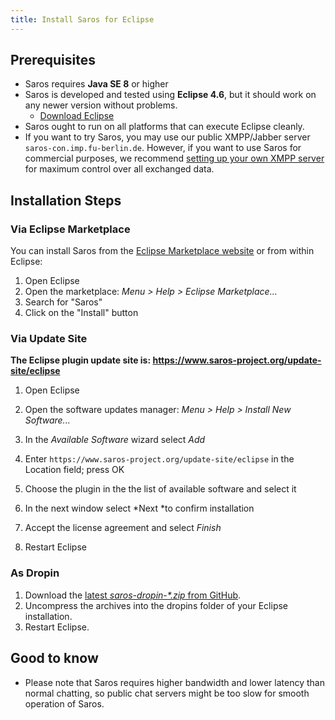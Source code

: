 ```yaml
---
title: Install Saros for Eclipse
---
```


## Prerequisites

*   Saros requires **Java SE 8** or higher
*   Saros is developed and tested using **Eclipse 4.6**, but it
    should work on any newer version without problems.
    *   [Download Eclipse](http://www.eclipse.org/downloads/)
*   Saros ought to run on all platforms that can execute Eclipse
    cleanly. 
*   If you want to try Saros, you may use our public XMPP/Jabber server
    `saros-con.imp.fu-berlin.de`. However, if you want to use Saros for
    commercial purposes, we recommend
    [setting up your own XMPP server](setup-xmpp.md) for maximum
    control over all exchanged data.

## Installation Steps

### Via Eclipse Marketplace

You can install Saros from the [Eclipse Marketplace
website](http://marketplace.eclipse.org/content/saros-distributed-collaborative-editing-and-pair-programming-0)
or from within Eclipse:

1.  Open Eclipse
2.  Open the marketplace: *Menu &gt; Help &gt; Eclipse Marketplace...*
3.  Search for "Saros"
4.  Click on the "Install" button

### Via Update Site

**The Eclipse plugin update site is:
<https://www.saros-project.org/update-site/eclipse>**

1.  Open Eclipse
2.  Open the software updates manager: *Menu &gt; Help &gt; Install
    New Software...*
3.  In the *Available Software* wizard select *Add*
4.  Enter `https://www.saros-project.org/update-site/eclipse` in the Location field;
    press OK

5.  Choose the plugin in the the list of available software and select
    it
6.  In the next window select *Next *to confirm installation
7.  Accept the license agreement and select *Finish*
8.  Restart Eclipse

### As Dropin

1.  Download the [latest *saros-dropin-\*.zip*
    from GitHub](https://github.com/saros-project/saros/releases).
2.  Uncompress the archives into the dropins folder of your
    Eclipse installation.
3.  Restart Eclipse.

## Good to know

*   Please note that Saros requires higher bandwidth and lower latency
    than normal chatting, so public chat servers might be too slow for
    smooth operation of Saros.
